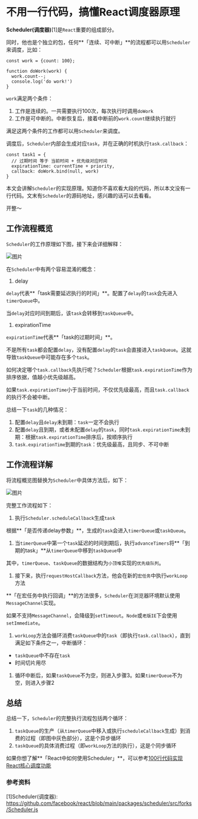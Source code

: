 # 不用一行代码，搞懂React调度器原理

**Scheduler(调度器)**[1]是`React`重要的组成部分。

同时，他也是个独立的包，任何**「连续、可中断」**的流程都可以用`Scheduler`来调度，比如：

```
const work = {count: 100};

function doWork(work) {
  work.count--;
  console.log('do work!')
}
```

`work`满足两个条件：

1. 工作是连续的。一共需要执行100次，每次执行时调用`doWork`
2. 工作是可中断的。中断恢复后，接着中断前的`work.count`继续执行就行

满足这两个条件的工作都可以用`Scheduler`来调度。

调度后，`Scheduler`内部会生成对应`task`，并在正确的时机执行`task.callback`：

```
const task1 = {
  // 过期时间 等于 当前时间 + 优先级对应时间
  expirationTime: currentTime + priority,
  callback: doWork.bind(null, work)
}
```

本文会讲解`Scheduler`的实现原理。知道你不喜欢看大段的代码，所以本文没有一行代码。文末有`Scheduler`的源码地址，感兴趣的话可以去看看。

开整～

## 工作流程概览

`Scheduler`的工作原理如下图，接下来会详细解释：

![图片](https://mmbiz.qpic.cn/mmbiz_png/5Q3ZxrD2qNDZDmWdkibOIygJN3RWUa6vcTmlf3K7q0Q3wricYuse3Eb5EJTpTkV7hX9UweyWDbkiaYeh9AYQEJcGA/640?wx_fmt=png&tp=webp&wxfrom=5&wx_lazy=1&wx_co=1)

在`Scheduler`中有两个容易混淆的概念：

1. delay

`delay`代表**「task需要延迟执行的时间」**。配置了`delay`的`task`会先进入`timerQueue`中。

当`delay`对应时间到期后，该`task`会转移到`taskQueue`中。

1. expirationTime

`expirationTime`代表**「task的过期时间」**。

不是所有`task`都会配置`delay`，没有配置`delay`的`task`会直接进入`taskQueue`。这就导致`taskQueue`中可能存在多个`task`。

如何决定哪个`task.callback`先执行呢？`Scheduler`根据`task.expirationTime`作为排序依据，值越小优先级越高。

如果`task.expirationTime`小于当前时间，不仅优先级最高，而且`task.callback`的执行不会被中断。

总结一下`task`的几种情况：

1. 配置`delay`且`delay`未到期：`task`一定不会执行
2. 配置`delay`且到期，或者未配置`delay`的`task`，同时`task.expirationTime`未到期：根据`task.expirationTime`排序后，按顺序执行
3. `task.expirationTime`到期的`task`：优先级最高，且同步、不可中断

## 工作流程详解

将流程概览图替换为`Scheduler`中具体方法后，如下：

![图片](https://mmbiz.qpic.cn/mmbiz_png/5Q3ZxrD2qNDZDmWdkibOIygJN3RWUa6vcWPzkLaUx1yLAlsYkkflGOXLwoyXjPWmib4m1MIicvft5FjMJQqmFrGFQ/640?wx_fmt=png&tp=webp&wxfrom=5&wx_lazy=1&wx_co=1)

完整工作流程如下：

1. 执行`Scheduler.scheduleCallback`生成`task`

根据**「是否传递delay参数」**，生成的`task`会进入`timerQueue`或`taskQueue`。

1. 当`timerQueue`中第一个`task`延迟的时间到期后，执行`advanceTimers`将**「到期的task」**从`timerQueue`中移到`taskQueue`中

其中，`timerQueue`、`taskQueue`的数据结构为`小顶堆`实现的`优先级队列`。

1. 接下来，执行`requestHostCallback`方法，他会在新的`宏任务`中执行`workLoop`方法

**「在宏任务中执行回调」**的方法很多，`Scheduler`在浏览器环境默认使用`MessageChannel`实现。

如果不支持`MessageChannel`，会降级到`setTimeout`。`Node`或`老版IE`下会使用`setImmediate`。

1. `workLoop`方法会循环消费`taskQueue`中的`task`（即执行`task.callback`），直到满足如下条件之一，中断循环：

- `taskQueue`中不存在`task`
- 时间切片用尽

1. 循环中断后，如果`taskQueue`不为空，则进入步骤3。如果`timerQueue`不为空，则进入步骤2

## 总结

总结一下，`Scheduler`的完整执行流程包括两个循环：

1. `taskQueue`的生产（从`timerQueue`中移入或执行`scheduleCallback`生成）到消费的过程（即图中灰色部分），这是个异步循环
2. `taskQueue`的具体消费过程（即`workLoop`方法的执行），这是个同步循环

如果你想了解**「React中如何使用Scheduler」**，可以参考[100行代码实现React核心调度功能](https://mp.weixin.qq.com/s?__biz=MzkzMjIxNTcyMA==&mid=2247489391&idx=1&sn=bf420bb9013f0093cd897b1865b62681&chksm=c25e79a8f529f0bea56db9adfb95f4b933982c96afbb9674eda6693e67d591c5b19ce41f0f37&token=1599882398&lang=zh_CN&scene=21#wechat_redirect)

### 参考资料

[1]Scheduler(调度器): https://github.com/facebook/react/blob/main/packages/scheduler/src/forks/Scheduler.js